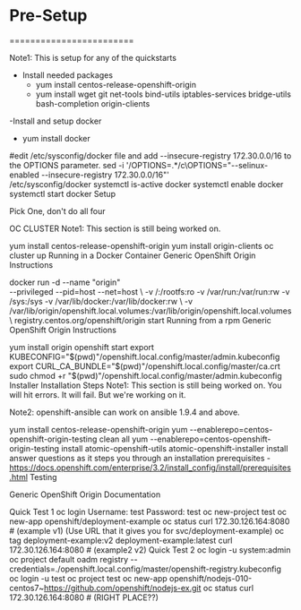 # Pre-Setup
========================

Note1: This is setup for any of the quickstarts

- Install needed packages
  - yum install centos-release-openshift-origin
  - yum install wget git net-tools bind-utils iptables-services bridge-utils bash-completion origin-clients 

-Install and setup docker
  - yum install docker

#edit /etc/sysconfig/docker file and add --insecure-registry 172.30.0.0/16 to the OPTIONS parameter.
sed -i '/OPTIONS=.*/c\OPTIONS="--selinux-enabled --insecure-registry 172.30.0.0/16"' \
/etc/sysconfig/docker
systemctl is-active docker
systemctl enable docker
systemctl start docker
Setup

Pick One, don't do all four

OC CLUSTER
Note1: This section is still being worked on.

yum install centos-release-openshift-origin
yum install origin-clients
oc cluster up
Running in a Docker Container
Generic OpenShift Origin Instructions

docker run -d --name "origin" \
--privileged --pid=host --net=host \ -v /:/rootfs:ro -v /var/run:/var/run:rw -v /sys:/sys -v /var/lib/docker:/var/lib/docker:rw \ -v /var/lib/origin/openshift.local.volumes:/var/lib/origin/openshift.local.volumes \ registry.centos.org/openshift/origin start
Running from a rpm
Generic OpenShift Origin Instructions

yum install origin
openshift start
export KUBECONFIG="$(pwd)"/openshift.local.config/master/admin.kubeconfig
export CURL_CA_BUNDLE="$(pwd)"/openshift.local.config/master/ca.crt
sudo chmod +r "$(pwd)"/openshift.local.config/master/admin.kubeconfig
Installer Installation Steps
Note1: This section is still being worked on. You will hit errors. It will fail. But we're working on it.

Note2: openshift-ansible can work on ansible 1.9.4 and above.

yum install centos-release-openshift-origin
yum --enablerepo=centos-openshift-origin-testing clean all
yum --enablerepo=centos-openshift-origin-testing install atomic-openshift-utils
atomic-openshift-installer install
answer questions as it steps you through an installation
prerequisites - https://docs.openshift.com/enterprise/3.2/install_config/install/prerequisites.html
Testing

Generic OpenShift Origin Documentation

Quick Test 1
oc login
Username: test
Password: test
oc new-project test
oc new-app openshift/deployment-example
oc status
curl 172.30.126.164:8080 # (example v1) (Use URL that it gives you for svc/deployment-example)
oc tag deployment-example:v2 deployment-example:latest
curl 172.30.126.164:8080 # (example2 v2)
Quick Test 2
oc login -u system:admin
oc project default
oadm registry --credentials=./openshift.local.config/master/openshift-registry.kubeconfig
oc login -u test
oc project test
oc new-app openshift/nodejs-010-centos7~https://github.com/openshift/nodejs-ex.git
oc status
curl 172.30.126.164:8080 # (RIGHT PLACE??)
